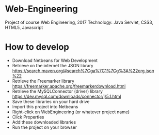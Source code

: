 # Web-Engineering
Project of course Web Engineering, 2017
Technology: Java Servlet, CSS3, HTML5, Javascript

# How to develop
- Download Netbeans for Web Development
- Retrieve on the internet the JSON library https://search.maven.org/#search%7Cga%7C1%7Cg%3A%22org.json%22
- Retrieve the Freemarker library https://freemarker.apache.org/freemarkerdownload.html
- Retrieve the MySQLConnector (driver) library https://dev.mysql.com/downloads/connector/j/5.1.html
- Save these libraries on your hard drive
- Import this project into Netbeans 
- Right-click on WebEngineering (or whatever project name)
- Click Properties
- Add these downloaded libraries
- Run the project on your browser